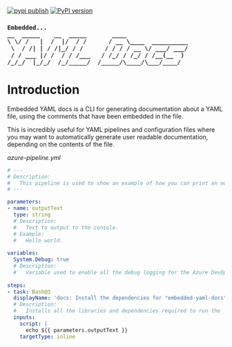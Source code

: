 [![pypi publish](https://github.com/GenesisCoast/embedded-yaml-docs/actions/workflows/python-publish.yml/badge.svg)](https://github.com/GenesisCoast/embedded-yaml-docs/actions/workflows/python-publish.yml) [![PyPI version](https://badge.fury.io/py/embedded-yaml-docs.svg)](https://badge.fury.io/py/embedded-yaml-docs)

<h3>
  
```
Embedded...
__  _____    __  _____       ____                 
\ \/ /   |  /  |/  / /      / __ \____  __________
 \  / /| | / /|_/ / /      / / / / __ \/ ___/ ___/
 / / ___ |/ /  / / /___   / /_/ / /_/ / /__(__  ) 
/_/_/  |_/_/  /_/_____/  /_____/\____/\___/____/                   
```
  
</h3>

# Introduction

Embedded YAML docs is a CLI for generating documentation about a YAML file, using the comments that have been embedded in the file.

This is incredibly useful for YAML pipelines and configuration files where you may want to automatically generate user readable documentation, depending on the contents of the file.

*azure-pipeline.yml*
```yml
# ---
# Description:
#   This pipeline is used to show an example of how you can print an output to the console.
# ---

parameters:
- name: outputText
  type: string
  # Description:
  #   Text to output to the console.
  # Example:
  #   Hello world.
  
variables:
  System.Debug: true
  # Description:
  #   Variable used to enable all the debug logging for the Azure DevOps pipelines.
  
steps:
- task: Bash@3
  displayName: 'docs: Install the dependencies for "embedded-yaml-docs"'
  # Description:
  #   Installs all the libraries and dependencies required to run the `embedded-yaml-docs` tool.
  inputs:
    script: |
      echo ${{ parameters.outputText }}
    targetType: inline
```
